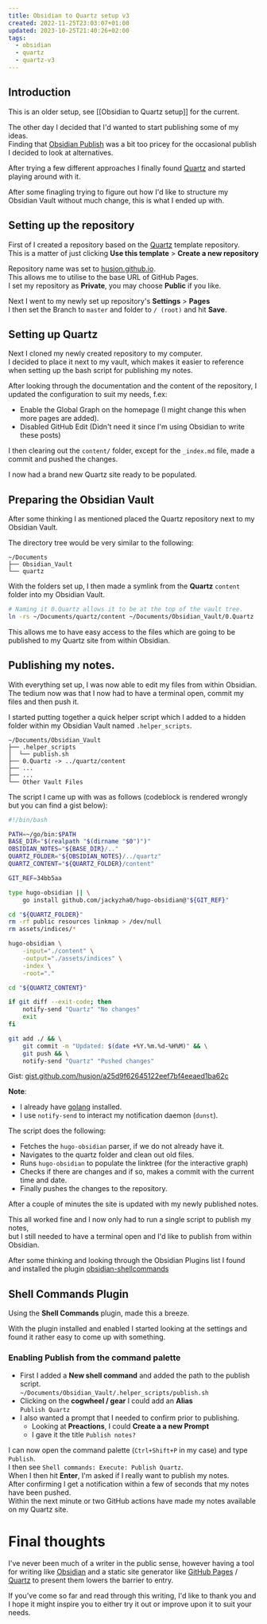 ```yaml
---
title: Obsidian to Quartz setup v3
created: 2022-11-25T23:03:07+01:00
updated: 2023-10-25T21:40:26+02:00
tags:
  - obsidian
  - quartz
  - quartz-v3
---
```

## Introduction
This is an older setup, see [[Obsidian to Quartz setup]] for the current.

The other day I decided that I'd wanted to start publishing some of my ideas.  
Finding that [Obsidian Publish](https://obsidian.md/pricing) was a bit too pricey for the occasional publish I decided to look at alternatives.

After trying a few different approaches I finally found [Quartz][quartz_link] and started playing around with it.

After some finagling trying to figure out how I'd like to structure my Obsidian Vault without much change, this is what I ended up with.



## Setting up the repository
First of I created a repository based on the [Quartz][quartz_git_link] template repository.  
  This is a matter of just clicking **Use this template** > **Create a new repository**

Repository name was set to [husjon.github.io](https://husjon.github.io).  
This allows me to utilise to the base URL of GitHub Pages.  
I set my repository as **Private**, you may choose **Public** if you like.

Next I went to my newly set up repository's **Settings** > **Pages**  
I then set the Branch to `master` and folder to `/ (root)` and hit **Save**.



## Setting up Quartz
Next I cloned my newly created repository to my computer.  
I decided to place it next to my vault, which makes it easier to reference when setting up the bash script for publishing my notes.

After looking through the documentation and the content of the repository, I updated the configuration to suit my needs, f.ex:
* Enable the Global Graph on the homepage (I might change this when more pages are added).
* Disabled GitHub Edit (Didn't need it since I'm using Obsidian to write these posts)

I then clearing out the `content/` folder, except for the `_index.md` file, made a commit and pushed the changes.

I now had a brand new Quartz site ready to be populated.



## Preparing the Obsidian Vault
After some thinking I as mentioned placed the Quartz repository next to my Obsidian Vault.

The directory tree would be very similar to the following:
```
~/Documents
├── Obsidian_Vault
└── quartz
```

With the folders set up, I then made a symlink from the **Quartz** `content` folder into my Obsidian Vault.
```bash
# Naming it 0.Quartz allows it to be at the top of the vault tree.
ln -rs ~/Documents/quartz/content ~/Documents/Obsidian_Vault/0.Quartz
```
This allows me to have easy access to the files which are going to be published to my Quartz site from within Obsidian.



## Publishing my notes.
With everything set up, I was now able to edit my files from within Obsidian.  
The tedium now was that I now had to have a terminal open, commit my files and then push it.

I started putting together a quick helper script which I added to a hidden folder within my Obsidian Vault named `.helper_scripts`.
```
~/Documents/Obsidian_Vault
├── .helper_scripts
│  └── publish.sh
├── 0.Quartz -> ../quartz/content
├── ...
├── ...
└── Other Vault Files
```


The script I came up with was as follows (codeblock is rendered wrongly but you can find a gist below):
```bash
#!/bin/bash

PATH=~/go/bin:$PATH
BASE_DIR="$(realpath "$(dirname "$0")")"
OBSIDIAN_NOTES="${BASE_DIR}/.."
QUARTZ_FOLDER="${OBSIDIAN_NOTES}/../quartz"
QUARTZ_CONTENT="${QUARTZ_FOLDER}/content"

GIT_REF=34bb5aa

type hugo-obsidian || \
    go install github.com/jackyzha0/hugo-obsidian@"${GIT_REF}"

cd "${QUARTZ_FOLDER}"
rm -rf public resources linkmap > /dev/null
rm assets/indices/*

hugo-obsidian \
    -input="./content" \
    -output="./assets/indices" \
    -index \
    -root="."

cd "${QUARTZ_CONTENT}"

if git diff --exit-code; then
    notify-send "Quartz" "No changes"
    exit
fi

git add ./ && \
    git commit -m "Updated: $(date +%Y.%m.%d-%H%M)" && \
    git push && \
    notify-send "Quartz" "Pushed changes"
```
Gist: [gist.github.com/husjon/a25d9f62645122eef7bf4eeaed1ba62c](https://gist.github.com/husjon/a25d9f62645122eef7bf4eeaed1ba62c)

**Note**:
* I already have [golang](https://go.dev/) installed.
* I use `notify-send` to interact my notification daemon (`dunst`).

The script does the following:
* Fetches the `hugo-obsidian` parser, if we do not already have it.
* Navigates to the quartz folder and clean out old files.
* Runs `hugo-obsidian` to populate the linktree (for the interactive graph)
* Checks if there are changes and if so, makes a commit with the current time and date.
* Finally pushes the changes to the repository.

After a couple of minutes the site is updated with my newly published notes.

This all worked fine and I now only had to run a single script to publish my notes,  
but I still needed to have a terminal open and I'd like to publish from within Obsidian.

After some thinking and looking through the Obsidian Plugins list I found and installed the plugin [obsidian-shellcommands](https://obsidian.md/plugins?search=obsidian-shellcommands)



## Shell Commands Plugin
Using the **Shell Commands** plugin, made this a breeze.

With the plugin installed and enabled I started looking at the settings and found it rather easy to come up with something.

### Enabling Publish from the command palette
* First I added a **New shell command** and added the path to the publish script.  
  `~/Documents/Obsidian_Vault/.helper_scripts/publish.sh`
* Clicking on the **cogwheel / gear** I could add an **Alias**  
  `Publish Quartz`
* I also wanted a prompt that I needed to confirm prior to publishing.
  * Looking at **Preactions**, I could **Create a a new Prompt**
  * I gave it the title `Publish notes?`

I can now open the command palette (`Ctrl+Shift+P` in my case) and type `Publish`.  
I then see `Shell commands: Execute: Publish Quartz`.  
When I then hit **Enter**, I'm asked if I really want to publish my notes.  
After confirming I get a notification within a few of seconds that my notes have been pushed.  
Within the next minute or two GitHub actions have made my notes available on my Quartz site.



# Final thoughts
I've never been much of a writer in the public sense, however having a tool for writing like [Obsidian][obsidian_link] and a static site generator like [GitHub Pages][github_pages_link] / [Quartz][quartz_link] to present them lowers the barrier to entry.

If you've come so far and read through this writing, I'd like to thank you and I hope it might inspire you to either try it out or improve upon it to suit your needs.



[obsidian_link]: <https://obsidian.md/>
[github_pages_link]: <https://pages.github.com/>
[quartz_link]: <https://quartz.jzhao.xyz>
[quartz_git_link]: <https://github.com/jackyzha0/quartz>
